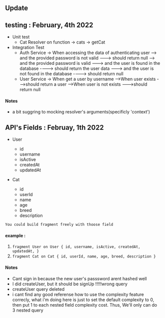## Update

## testing : February, 4th 2022

- Unit test
  - Cat Resolver on function
    -> cats
    -> getCat
- Integration Test
  - Auth Service
    -> When accessing the data of authenticating user
    --> and the provided password is not valid
    ---> should return null
    --> and the provided password is valid
    ---> and the user is found in the database
    ----> should return the user data
    ---> and the user is not found in the database
    ----> should return null
  - User Service
    -> When get a user by username
    -->When user exists
    --->should return a user
    -->When user is not exists
    --->should return null

#### Notes

- a bit suggring to mocking resolver's arguments(specificly 'context')

## API's Fields : Februay, 1th 2022

- User

  - id
  - username
  - isActive
  - createdAt
  - updatedAt

- Cat
  - id
  - userId
  - name
  - age
  - breed
  - description

`You could build fragment freely with thoose field`

#### example :

1. `fragment User on User { id, username, isActive, createdAt, updatedAt, }`
2. `fragment Cat on Cat { id, userId, name, age, breed, description }`

#### Notes

- Cant sign in because the new user's passsword arent hashed well
- I did createUser, but it should be signUp !!!!!wrong query
- createUser query deleted
- i cant find any good referense how to use the complexity feature correcly,
  what i'm doing here is just to set the default complexity to 0, then put 1 to each nested field complexity cost. Thus, We'll only can do 3 nested query
